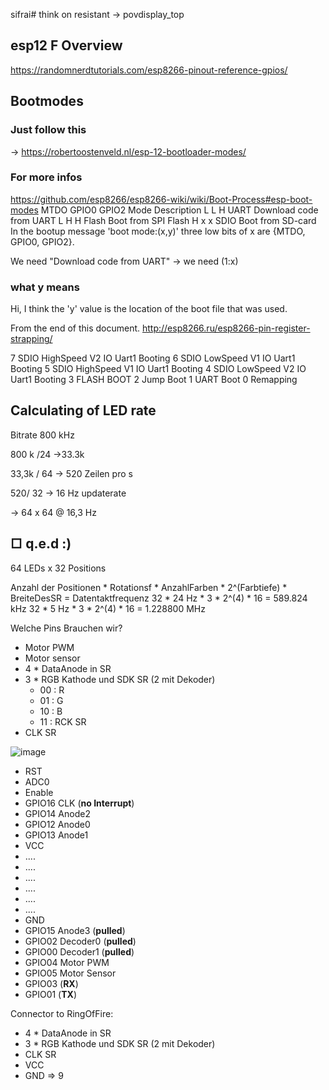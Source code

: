 sifrai# think on resistant -> povdisplay_top
## esp12 F Overview
https://randomnerdtutorials.com/esp8266-pinout-reference-gpios/
## Bootmodes
### Just follow this
-> https://robertoostenveld.nl/esp-12-bootloader-modes/
### For more infos
https://github.com/esp8266/esp8266-wiki/wiki/Boot-Process#esp-boot-modes
MTDO	GPIO0	GPIO2	Mode	Description
L		L		H		UART	Download code from UART
L		H		H		Flash	Boot from SPI Flash
H		x		x		SDIO	Boot from SD-card
In the bootup message 'boot mode:(x,y)' three low bits of x are {MTDO, GPIO0, GPIO2}.

We need "Download code from UART" -> we need (1:x)

### what y means
Hi, I think the 'y' value is the location of the boot file that was used.

From the end of this document. http://esp8266.ru/esp8266-pin-register-strapping/

7 SDIO HighSpeed V2 IO Uart1 Booting
6 SDIO LowSpeed V1 IO Uart1 Booting
5 SDIO HighSpeed V1 IO Uart1 Booting
4 SDIO LowSpeed V2 IO Uart1 Booting
3 FLASH BOOT
2 Jump Boot
1 UART Boot
0 Remapping



## Calculating of LED rate

Bitrate 800 kHz

800 k /24 ->33.3k

33,3k / 64 -> 520 Zeilen pro s

520/ 32 -> 16 Hz updaterate

-> 64 x 64 @ 16,3 Hz

## □  q.e.d :)


64 LEDs x 32 Positions


Anzahl der Positionen * Rotationsf * AnzahlFarben * 2^(Farbtiefe) * BreiteDesSR = Datentaktfrequenz
32 * 24 Hz * 3 * 2^(4) * 16 = 589.824 kHz
32 * 5 Hz * 3 * 2^(4) * 16 = 1.228800 MHz

Welche Pins Brauchen wir?
 - Motor PWM
 - Motor sensor
 - 4 * DataAnode in SR
 - 3 * RGB Kathode und SDK SR (2 mit Dekoder)
   - 00 : R
   - 01 : G
   - 10 : B
   - 11 : RCK SR
 - CLK SR

![image](https://user-images.githubusercontent.com/67058718/130693555-f13dcc01-4277-45be-98ea-02239eeb6b89.png)
- RST
- ADC0
- Enable
- GPIO16 CLK (**no Interrupt**)
- GPIO14 Anode2 
- GPIO12 Anode0 
- GPIO13 Anode1 
- VCC
- ....
- ....
- ....
- ....
- ....
- ....
- GND
- GPIO15 Anode3 (**pulled**)
- GPIO02 Decoder0 (**pulled**)
- GPIO00 Decoder1 (**pulled**)
- GPIO04 Motor PWM
- GPIO05 Motor Sensor
- GPIO03 (**RX**)
- GPIO01 (**TX**)

Connector to RingOfFire:
 - 4 * DataAnode in SR
 - 3 * RGB Kathode und SDK SR (2 mit Dekoder)
 - CLK SR
 - VCC
 - GND
=> 9
